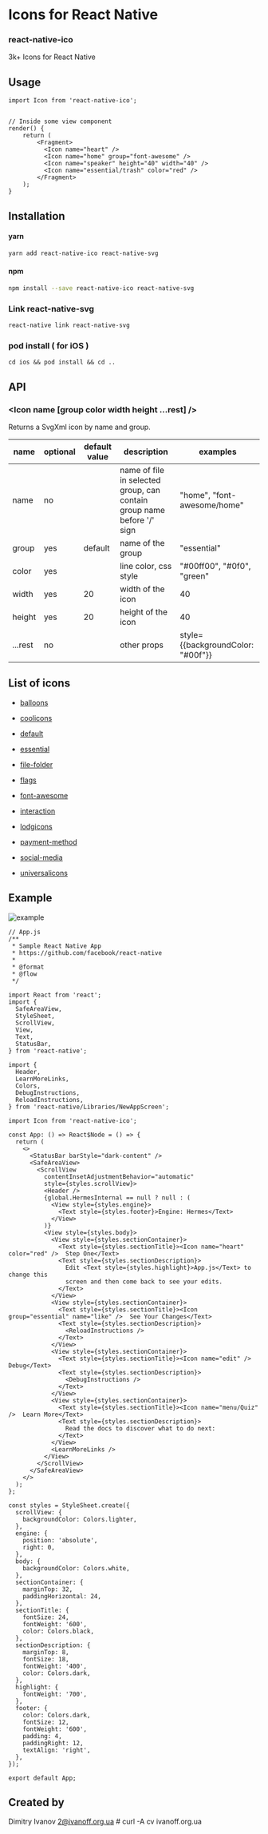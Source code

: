 # Icons for React Native

### react-native-ico

3k+ Icons for React Native

## Usage

```
import Icon from 'react-native-ico';


// Inside some view component
render() {
    return (
        <Fragment>
          <Icon name="heart" />
          <Icon name="home" group="font-awesome" />
          <Icon name="speaker" height="40" width="40" />
          <Icon name="essential/trash" color="red" />
        </Fragment>
    );
}

```

## Installation

#### yarn

```bash
yarn add react-native-ico react-native-svg
```

#### npm

```bash
npm install --save react-native-ico react-native-svg
```

### Link react-native-svg

```bash
react-native link react-native-svg
```

### pod install ( for iOS )

```
cd ios && pod install && cd ..
```

## API

### <Icon name [group color width height ...rest] />

Returns a SvgXml icon by name and group.

 name | optional | default value | description | examples
------|----------|---------------|-------------|---------
name | no |  | name of file in selected group, can contain group name before '/' sign | "home", "font-awesome/home"
group | yes | default | name of the group | "essential"
color | yes | | line color, css style | "#00ff00", "#0f0", "green"
width | yes | 20 | width of the icon | 40
height | yes | 20 | height of the icon | 40
...rest | no | | other props | style={{backgroundColor: "#00f"}}

## List of icons

- [balloons](https://github.com/ivanoff/react-native-ico-balloons/blob/master/static/balloons.md)

- [coolicons](https://github.com/ivanoff/react-native-ico-coolicons/blob/master/static/coolicons.md)

- [default](https://github.com/ivanoff/react-native-ico-default/blob/master/static/default.md)

- [essential](https://github.com/ivanoff/react-native-ico-essential/blob/master/static/essential.md)

- [file-folder](https://github.com/ivanoff/react-native-ico-file-folder/blob/master/static/file-folder.md)

- [flags](https://github.com/ivanoff/react-native-ico-flags/blob/master/static/flags.md)

- [font-awesome](https://github.com/ivanoff/react-native-ico-font-awesome/blob/master/static/font-awesome.md)

- [interaction](https://github.com/ivanoff/react-native-ico-interaction/blob/master/static/interaction.md)

- [lodgicons](https://github.com/ivanoff/react-native-ico-lodgicons/blob/master/static/lodgicons.md)

- [payment-method](https://github.com/ivanoff/react-native-ico-payment-method/blob/master/static/payment-method.md)

- [social-media](https://github.com/ivanoff/react-native-ico-social-media/blob/master/static/social-media.md)

- [universalicons](https://github.com/ivanoff/react-native-ico-universalicons/blob/master/static/universalicons.md)


## Example

![example](./static/example.png)

```
// App.js
/**
 * Sample React Native App
 * https://github.com/facebook/react-native
 *
 * @format
 * @flow
 */

import React from 'react';
import {
  SafeAreaView,
  StyleSheet,
  ScrollView,
  View,
  Text,
  StatusBar,
} from 'react-native';

import {
  Header,
  LearnMoreLinks,
  Colors,
  DebugInstructions,
  ReloadInstructions,
} from 'react-native/Libraries/NewAppScreen';

import Icon from 'react-native-ico';

const App: () => React$Node = () => {
  return (
    <>
      <StatusBar barStyle="dark-content" />
      <SafeAreaView>
        <ScrollView
          contentInsetAdjustmentBehavior="automatic"
          style={styles.scrollView}>
          <Header />
          {global.HermesInternal == null ? null : (
            <View style={styles.engine}>
              <Text style={styles.footer}>Engine: Hermes</Text>
            </View>
          )}
          <View style={styles.body}>
            <View style={styles.sectionContainer}>
              <Text style={styles.sectionTitle}><Icon name="heart" color="red" />  Step One</Text>
              <Text style={styles.sectionDescription}>
                Edit <Text style={styles.highlight}>App.js</Text> to change this
                screen and then come back to see your edits.
              </Text>
            </View>
            <View style={styles.sectionContainer}>
              <Text style={styles.sectionTitle}><Icon group="essential" name="like" />  See Your Changes</Text>
              <Text style={styles.sectionDescription}>
                <ReloadInstructions />
              </Text>
            </View>
            <View style={styles.sectionContainer}>
              <Text style={styles.sectionTitle}><Icon name="edit" />  Debug</Text>
              <Text style={styles.sectionDescription}>
                <DebugInstructions />
              </Text>
            </View>
            <View style={styles.sectionContainer}>
              <Text style={styles.sectionTitle}><Icon name="menu/Quiz" />  Learn More</Text>
              <Text style={styles.sectionDescription}>
                Read the docs to discover what to do next:
              </Text>
            </View>
            <LearnMoreLinks />
          </View>
        </ScrollView>
      </SafeAreaView>
    </>
  );
};

const styles = StyleSheet.create({
  scrollView: {
    backgroundColor: Colors.lighter,
  },
  engine: {
    position: 'absolute',
    right: 0,
  },
  body: {
    backgroundColor: Colors.white,
  },
  sectionContainer: {
    marginTop: 32,
    paddingHorizontal: 24,
  },
  sectionTitle: {
    fontSize: 24,
    fontWeight: '600',
    color: Colors.black,
  },
  sectionDescription: {
    marginTop: 8,
    fontSize: 18,
    fontWeight: '400',
    color: Colors.dark,
  },
  highlight: {
    fontWeight: '700',
  },
  footer: {
    color: Colors.dark,
    fontSize: 12,
    fontWeight: '600',
    padding: 4,
    paddingRight: 12,
    textAlign: 'right',
  },
});

export default App;
```

## Created by

Dimitry Ivanov <2@ivanoff.org.ua> # curl -A cv ivanoff.org.ua
